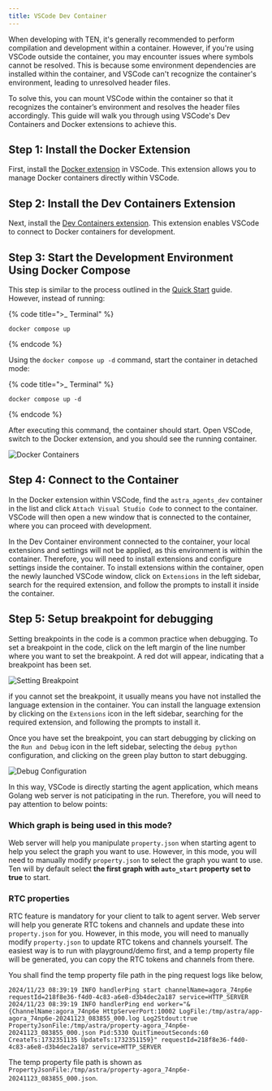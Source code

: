 ```yaml
---
title: VSCode Dev Container
---
```


When developing with TEN, it's generally recommended to perform compilation and development within a container. However, if you're using VSCode outside the container, you may encounter issues where symbols cannot be resolved. This is because some environment dependencies are installed within the container, and VSCode can't recognize the container's environment, leading to unresolved header files.

To solve this, you can mount VSCode within the container so that it recognizes the container’s environment and resolves the header files accordingly. This guide will walk you through using VSCode's Dev Containers and Docker extensions to achieve this.

## Step 1: Install the Docker Extension

First, install the [Docker extension](https://marketplace.visualstudio.com/items?itemName=ms-azuretools.vscode-docker) in VSCode. This extension allows you to manage Docker containers directly within VSCode.

## Step 2: Install the Dev Containers Extension

Next, install the [Dev Containers extension](https://marketplace.visualstudio.com/items?itemName=ms-vscode-remote.remote-containers). This extension enables VSCode to connect to Docker containers for development.

## Step 3: Start the Development Environment Using Docker Compose

This step is similar to the process outlined in the [Quick Start](./getting_started) guide. However, instead of running:

{% code title=">_ Terminal" %}

```shell
docker compose up
```

{% endcode %}

Using the `docker compose up -d` command, start the container in detached mode:

{% code title=">_ Terminal" %}

```shell
docker compose up -d
```

{% endcode %}

After executing this command, the container should start. Open VSCode, switch to the Docker extension, and you should see the running container.

![Docker Containers](/assets/png/docker_containers.png)

## Step 4: Connect to the Container

In the Docker extension within VSCode, find the `astra_agents_dev` container in the list and click `Attach Visual Studio Code` to connect to the container. VSCode will then open a new window that is connected to the container, where you can proceed with development.

In the Dev Container environment connected to the container, your local extensions and settings will not be applied, as this environment is within the container. Therefore, you will need to install extensions and configure settings inside the container. To install extensions within the container, open the newly launched VSCode window, click on `Extensions` in the left sidebar, search for the required extension, and follow the prompts to install it inside the container.

## Step 5: Setup breakpoint for debugging

Setting breakpoints in the code is a common practice when debugging. To set a breakpoint in the code, click on the left margin of the line number where you want to set the breakpoint. A red dot will appear, indicating that a breakpoint has been set.

![Setting Breakpoint](/assets/png/setting_breakpoint.png)

if you cannot set the breakpoint, it usually means you have not installed the language extension in the container. You can install the language extension by clicking on the `Extensions` icon in the left sidebar, searching for the required extension, and following the prompts to install it.

Once you have set the breakpoint, you can start debugging by clicking on the `Run and Debug` icon in the left sidebar, selecting the `debug python` configuration, and clicking on the green play button to start debugging.

![Debug Configuration](/assets/png/debug_config.png?raw=true)

In this way, VSCode is directly starting the agent application, which means Golang web server is not paticipating in the run. Therefore, you will need to pay attention to below points:

### Which graph is being used in this mode?

Web server will help you manipulate `property.json` when starting agent to help you select the graph you want to use. However, in this mode, you will need to manually modify `property.json` to select the graph you want to use. Ten will by default select **the first graph with `auto_start` property set to true** to start.

### RTC properties

RTC feature is mandatory for your client to talk to agent server. Web server will help you generate RTC tokens and channels and update these into `property.json` for you. However, in this mode, you will need to manually modify `property.json` to update RTC tokens and channels yourself. The easiest way is to run with playground/demo first, and a temp property file will be generated, you can copy the RTC tokens and channels from there.

You shall find the temp property file path in the ping request logs like below,

```shell
2024/11/23 08:39:19 INFO handlerPing start channelName=agora_74np6e requestId=218f8e36-f4d0-4c83-a6e8-d3b4dec2a187 service=HTTP_SERVER
2024/11/23 08:39:19 INFO handlerPing end worker="&{ChannelName:agora_74np6e HttpServerPort:10002 LogFile:/tmp/astra/app-agora_74np6e-20241123_083855_000.log Log2Stdout:true PropertyJsonFile:/tmp/astra/property-agora_74np6e-20241123_083855_000.json Pid:5330 QuitTimeoutSeconds:60 CreateTs:1732351135 UpdateTs:1732351159}" requestId=218f8e36-f4d0-4c83-a6e8-d3b4dec2a187 service=HTTP_SERVER
```

The temp property file path is shown as `PropertyJsonFile:/tmp/astra/property-agora_74np6e-20241123_083855_000.json`.
